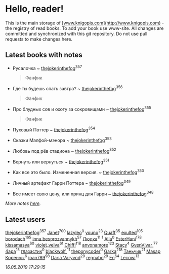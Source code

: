 # Hello, reader!
This is the main storage of [www.knigopis.com](http://www.knigopis.com) - the registry of read books.
To add your book use www-site. All changes are committed and synchronized with this git repository.
Do not use pull requests to make changes here.


## Latest books with notes
* Русалочка ~ [thejokerinthefog](users/317/317244423-vkontakte)<sup>357</sup>
    > Фанфик

* Где ты будешь спать завтра? ~ [thejokerinthefog](users/317/317244423-vkontakte)<sup>356</sup>
    > Фанфик

* Про блудных сов и охоту за сокровищами ~ [thejokerinthefog](users/317/317244423-vkontakte)<sup>355</sup>
    > Фанфик

* Пуховый Поттер ~ [thejokerinthefog](users/317/317244423-vkontakte)<sup>354</sup>

* Сказки Малфой-мэнора ~ [thejokerinthefog](users/317/317244423-vkontakte)<sup>353</sup>

* Любовь под рёв стадиона ~ [thejokerinthefog](users/317/317244423-vkontakte)<sup>352</sup>

* Вернуть или вернуться ~ [thejokerinthefog](users/317/317244423-vkontakte)<sup>351</sup>

* Как все это было. Измененная версия. ~ [thejokerinthefog](users/317/317244423-vkontakte)<sup>350</sup>

* Личный артефакт Гарри Поттера ~ [thejokerinthefog](users/317/317244423-vkontakte)<sup>349</sup>

* Все имеет свою цену, или принц для Гарри ~ [thejokerinthefog](users/317/317244423-vkontakte)<sup>348</sup>


_More notes [here](latest_books_with_notes.md)._


## Latest users
[thejokerinthefog](users/317/317244423-vkontakte)<sup>357</sup> 
[Janet](users/108/108113656204404967440-google)<sup>700</sup> 
[lazyleo](users/116/116845519572391639637-google)<sup>0</sup> 
[youno](users/302/302928912-vkontakte)<sup>23</sup> 
[Quaff](users/122/12267158-vkontakte)<sup>35</sup> 
[exulted](users/100/100599204551896265722-google)<sup>105</sup> 
[borodach](users/157/15706320-vkontakte)<sup>165</sup> 
[inna.besprozvannykh](users/733/73323849-yandex)<sup>57</sup> 
[Людка](users/111/111038749-vkontakte)<sup>11</sup> 
[](users/114/114792281744850455512-google)<sup>1</sup> 
[Alla](users/103/103352250712959229257-google)<sup>0</sup> 
[EsterHani](users/305/30558181-vkontakte)<sup>178</sup> 
[kissamasya](users/684/68439978-vkontakte)<sup>60</sup> 
[violet_velva](users/116/116961712580551399099-google)<sup>61</sup> 
[Chiffi](users/105/105831994080785626680-google)<sup>118</sup> 
[anvonamore](users/595/5957175-vkontakte)<sup>123</sup> 
[Stacy](users/309/30902475-vkontakte)<sup>4</sup> 
[GvenVivar ](users/158/158266434925901-facebook)<sup>77</sup> 
[4apa](users/117/117392596378069249667-google)<sup>15</sup> 
[глазастик](users/115/115257673890455357280-google)<sup>0</sup> 
[blackwolf ](users/236/236639644-vkontakte)<sup>11</sup> 
[theponycoder](users/195/195144442-vkontakte)<sup>0</sup> 
[Garka](users/115/115753719718250012620-google)<sup>218</sup> 
[Таньчик](users/209/2096581563762610-facebook)<sup>21</sup> 
[Макар Коренюк](users/126/126368737-vkontakte)<sup>6</sup> 
[joan789](users/240/2401650-vkontakte)<sup>98</sup> 
[Daria Varyvod](users/829/829893410524253-facebook)<sup>29</sup> 
[regnabo](users/870/870059322-yandex)<sup>29</sup> 
[En](users/333/333646551-vkontakte)<sup>64</sup> 
[Lecowi](users/521/521873425-vkontakte)<sup>13</sup> 


_16.05.2019 17:29:15_
